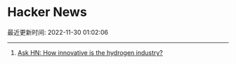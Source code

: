 # Hacker News

最近更新时间: 2022-11-30 01:02:06

--- 
1. [Ask HN: How innovative is the hydrogen industry?](https://news.ycombinator.com/item?id=33789397) 
